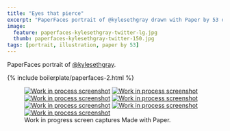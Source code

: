 ```yaml
---
title: "Eyes that pierce"
excerpt: "PaperFaces portrait of @kylesethgray drawn with Paper by 53 on an iPad."
image: 
  feature: paperfaces-kylesethgray-twitter-lg.jpg
  thumb: paperfaces-kylesethgray-twitter-150.jpg
tags: [portrait, illustration, paper by 53]
---
```


PaperFaces portrait of [@kylesethgray](http://twitter.com/kylesethgray).

{% include boilerplate/paperfaces-2.html %}

<figure class="third">
  <a href="{{ site.url }}/images/paperfaces-kylesethgray-process-1-lg.jpg"><img src="{{ site.url }}/images/paperfaces-kylesethgray-process-1-600.jpg" alt="Work in process screenshot"></a>
  <a href="{{ site.url }}/images/paperfaces-kylesethgray-process-2-lg.jpg"><img src="{{ site.url }}/images/paperfaces-kylesethgray-process-2-600.jpg" alt="Work in process screenshot"></a>
  <a href="{{ site.url }}/images/paperfaces-kylesethgray-process-3-lg.jpg"><img src="{{ site.url }}/images/paperfaces-kylesethgray-process-3-600.jpg" alt="Work in process screenshot"></a>
  <a href="{{ site.url }}/images/paperfaces-kylesethgray-process-4-lg.jpg"><img src="{{ site.url }}/images/paperfaces-kylesethgray-process-4-600.jpg" alt="Work in process screenshot"></a>
  <a href="{{ site.url }}/images/paperfaces-kylesethgray-process-5-lg.jpg"><img src="{{ site.url }}/images/paperfaces-kylesethgray-process-5-600.jpg" alt="Work in process screenshot"></a>
  <a href="{{ site.url }}/images/paperfaces-kylesethgray-process-6-lg.jpg"><img src="{{ site.url }}/images/paperfaces-kylesethgray-process-6-600.jpg" alt="Work in process screenshot"></a>
  <a href="{{ site.url }}/images/paperfaces-kylesethgray-process-7-lg.jpg"><img src="{{ site.url }}/images/paperfaces-kylesethgray-process-7-600.jpg" alt="Work in process screenshot"></a>
  <figcaption>Work in progress screen captures Made with Paper.</figcaption>
</figure>